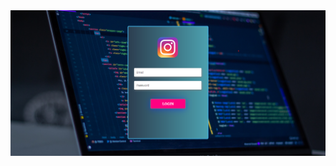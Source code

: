 <img align="right" alt="Coding" src="https://github.com/jawadsamiulhaq/Instagram-Login-Page/blob/main/Screenshot%202022-10-25%20031136.png">
